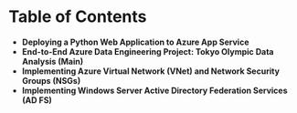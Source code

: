# Table of Contents
-   **Deploying a Python Web Application to Azure App Service**
-  **End-to-End Azure Data Engineering Project: Tokyo Olympic Data Analysis (Main)**
-  **Implementing Azure Virtual Network (VNet) and Network Security Groups (NSGs)**
-  **Implementing Windows Server Active Directory Federation Services (AD FS)**
